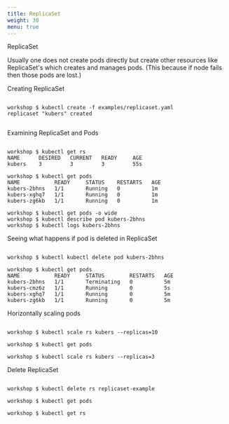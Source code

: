 ```yaml
---
title: ReplicaSet
weight: 30
menu: true
---
```


ReplicaSet

Usually one does not create pods directly but create other resources like ReplicaSet's which creates and manages pods.
(This because if node fails then those pods are lost.)

Creating ReplicaSet

```shell

workshop $ kubectl create -f examples/replicaset.yaml
replicaset "kubers" created


```

Examining ReplicaSet and Pods

```shell

workshop $ kubectl get rs
NAME      DESIRED   CURRENT   READY     AGE
kubers    3         3         3         55s

workshop $ kubectl get pods
NAME           READY     STATUS    RESTARTS   AGE
kubers-2bhns   1/1       Running   0          1m
kubers-xghq7   1/1       Running   0          1m
kubers-zg6kb   1/1       Running   0          1m

workshop $ kubectl get pods -o wide
workshop $ kubectl describe pod kubers-2bhns
workshop $ kubectl logs kubers-2bhns

```



Seeing what happens if pod is deleted in ReplicaSet

```shell

workshop $ kubectl kubectl delete pod kubers-2bhns 

workshop $ kubectl get pods
NAME           READY     STATUS        RESTARTS   AGE
kubers-2bhns   1/1       Terminating   0          5m
kubers-cmz6z   1/1       Running       0          5s
kubers-xghq7   1/1       Running       0          5m
kubers-zg6kb   1/1       Running       0          5m

```


Horizontally scaling pods

```shell

workshop $ kubectl scale rs kubers --replicas=10

workshop $ kubectl get pods

workshop $ kubectl scale rs kubers --replicas=3

```

Delete ReplicaSet

```shell

workshop $ kubectl delete rs replicaset-example

workshop $ kubectl get pods

workshop $ kubectl get rs

```
